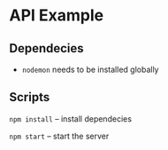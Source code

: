 # API Example

## Dependecies
* `nodemon` needs to be installed globally

## Scripts
`npm install` – install dependecies

`npm start` – start the server